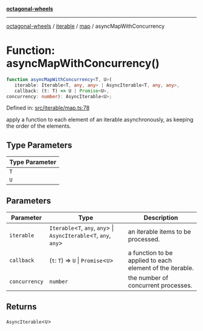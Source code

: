 [**octagonal-wheels**](../../../README.md)

***

[octagonal-wheels](../../../modules.md) / [iterable](../../README.md) / [map](../README.md) / asyncMapWithConcurrency

# Function: asyncMapWithConcurrency()

```ts
function asyncMapWithConcurrency<T, U>(
   iterable: Iterable<T, any, any> | AsyncIterable<T, any, any>, 
   callback: (t: T) => U | Promise<U>, 
concurrency: number): AsyncIterable<U>;
```

Defined in: [src/iterable/map.ts:78](https://github.com/vrtmrz/octagonal-wheels/blob/main/src/iterable/map.ts#L78)

apply a function to each element of an iterable asynchronously, as keeping the order of the elements.

## Type Parameters

| Type Parameter |
| ------ |
| `T` |
| `U` |

## Parameters

| Parameter | Type | Description |
| ------ | ------ | ------ |
| `iterable` | `Iterable`\<`T`, `any`, `any`\> \| `AsyncIterable`\<`T`, `any`, `any`\> | an iterable items to be processed. |
| `callback` | (`t`: `T`) => `U` \| `Promise`\<`U`\> | a function to be applied to each element of the iterable. |
| `concurrency` | `number` | the number of concurrent processes. |

## Returns

`AsyncIterable`\<`U`\>
